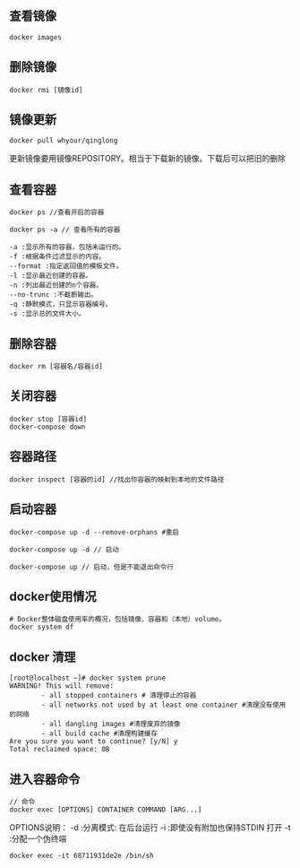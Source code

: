 ## 查看镜像

```
docker images
```

## 删除镜像

```
docker rmi [镜像id]
```

## 镜像更新

```
docker pull whyour/qinglong
```

更新镜像要用镜像REPOSITORY。相当于下载新的镜像。下载后可以把旧的删除

## 查看容器

```
docker ps //查看开启的容器

docker ps -a // 查看所有的容器

-a :显示所有的容器，包括未运行的。
-f :根据条件过滤显示的内容。
--format :指定返回值的模板文件。
-l :显示最近创建的容器。
-n :列出最近创建的n个容器。
--no-trunc :不截断输出。
-q :静默模式，只显示容器编号。
-s :显示总的文件大小。
```

## 删除容器

```
docker rm [容器名/容器id]
```

## 关闭容器

```
docker stop [容器id]
docker-compose down
```

## 容器路径

```
docker inspect [容器的id] //找出你容器的映射到本地的文件路径
```

## 启动容器

```
docker-compose up -d --remove-orphans #重启

docker-compose up -d // 启动

docker-compose up // 启动，但是不能退出命令行
```

## docker使用情况

```
# Docker整体磁盘使用率的概况，包括镜像、容器和（本地）volume。
docker system df
```

## docker 清理

```
[root@localhost ~]# docker system prune
WARNING! This will remove:
        - all stopped containers # 清理停止的容器
        - all networks not used by at least one container #清理没有使用的网络
        - all dangling images #清理废弃的镜像
        - all build cache #清理构建缓存
Are you sure you want to continue? [y/N] y
Total reclaimed space: 0B
```

## 进入容器命令

```
// 命令
docker exec [OPTIONS] CONTAINER COMMAND [ARG...]
```

OPTIONS说明：
-d :分离模式: 在后台运行
-i :即使没有附加也保持STDIN 打开
-t :分配一个伪终端

```
docker exec -it 68711931de2e /bin/sh
```